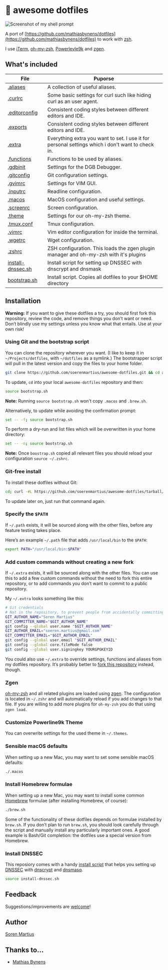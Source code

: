 # :hatching_chick: awesome dotfiles

![Screenshot of my shell prompt](https://i.imgur.com/zy0bLDG.png)

A port of [https://github.com/mathiasbynens/dotfiles](https://github.com/mathiasbynens/dotfiles) to work with
[zsh](https://www.zsh.org/).

I use [iTerm](https://www.iterm2.com/), [oh-my-zsh](https://github.com/robbyrussell/oh-my-zsh),
[Powerlevle9k](https://github.com/bhilburn/powerlevel9k) and [zgen](https://github.com/tarjoilija/zgen).

## What's included

| File                                                                                                 | Puporse                                                                                          |
| ---------------------------------------------------------------------------------------------------- | ------------------------------------------------------------------------------------------------ |
| [.aliases](https://github.com/soerenmartius/awesome-dotfiles/blob/master/.aliases)                   | A collection of useful aliases.                                                                  |
| [.curlrc](https://github.com/soerenmartius/awesome-dotfiles/blob/master/.curlrc)                     | Some basic settings for curl such like hiding curl as  an user agent.                            |
| [.editorconfig](https://github.com/soerenmartius/awesome-dotfiles/blob/master/.editorconfig)         | Consistent coding styles between different editors and IDE.                                      |
| [.exports](https://github.com/soerenmartius/awesome-dotfiles/blob/master/.exports)                   | Consistent coding styles between different editors and IDE.                                      |
| [.extra](https://github.com/soerenmartius/awesome-dotfiles/blob/master/.extra)                       | Everything extra you want to set. I use it for personal settings which i don't want to check in. |
| [.functions](https://github.com/soerenmartius/awesome-dotfiles/blob/master/.functions)               | Functions to be used by aliases.                                                                 |
| [.gdbinit](https://github.com/soerenmartius/awesome-dotfiles/blob/master/.dgbinit)                   | Settings for the DGB Debugger.                                                                   |
| [.gitconfig](https://github.com/soerenmartius/awesome-dotfiles/blob/master/.gitconfig)               | Git configuration settings.                                                                      |
| [.gvimrc](https://github.com/soerenmartius/awesome-dotfiles/blob/master/.gvimrc)                     | Settings for VIM GUI.                                                                            |
| [.inputrc](https://github.com/soerenmartius/awesome-dotfiles/blob/master/.inputrc)                   | Readline configuration.                                                                          |
| [.macos](https://github.com/soerenmartius/awesome-dotfiles/blob/master/.macos)                       | MacOS configuration and useful settings.                                                         |
| [.screenrc](https://github.com/soerenmartius/awesome-dotfiles/blob/master/.screenrc)                 | Screen configuration.                                                                            |
| [.theme](https://github.com/soerenmartius/awesome-dotfiles/blob/master/.theme)                       | Settings for our oh-my-zsh theme.                                                                |
| [.tmux.conf](https://github.com/soerenmartius/awesome-dotfiles/blob/master/.tmux.conf)               | Tmux configuration.                                                                              |
| [.vimrc](https://github.com/soerenmartius/awesome-dotfiles/blob/master/.vimrc)                       | Vim editor configuration for inside the terminal.                                                |
| [.wgetrc](https://github.com/soerenmartius/awesome-dotfiles/blob/master/.wgetrc)                     | Wget configuration.                                                                              |
| [.zshrc](https://github.com/soerenmartius/awesome-dotfiles/blob/master/.zshrc)                       | ZSH configuration. This loads the zgen plugin manager and oh-my-zsh with it's plugins            |
| [install-dnssec.sh](https://github.com/soerenmartius/awesome-dotfiles/blob/master/install-dnssec.sh) | Install script for setting up DNSSEC with dnscrypt and dnsmask                                   |
| [bootstrap.sh](https://github.com/soerenmartius/awesome-dotfiles/blob/master/bootstrap.sh)           | Install script. Copies all dotfiles to your $HOME directory                                      |

## Installation

**Warning:** If you want to give these dotfiles a try, you should first fork this repository, review the code, and
remove things you don’t want or need. Don’t blindly use my settings unless you know what that entails.
Use at your own risk!

### Using Git and the bootstrap script

You can clone the repository wherever you want. (I like to keep it in `~/Projects/dotfiles`, with `~/dotfiles` as a
symlink.) The bootstrapper script will pull in the latest version and copy the files to your home folder.

```bash
git clone https://github.com/soerenmartius/awesome-dotfiles.git && cd awesome-dotfiles && source bootstrap.sh
```

To update, `cd` into your local `awesome-dotfiles` repository and then:

```bash
source bootstrap.sh
```

**Note:** Running `source bootstrap.sh` won't copy `.macos` and `.brew.sh`.

Alternatively, to update while avoiding the confirmation prompt:

```bash
set -- -f; source bootstrap.sh
```

To perform a dry-run and list files which will be overwritten in your home directory:

```bash
set -- -n; source bootstrap.sh
```

**Note:** Once `boostrap.sh` copied all relevant files you should reload your configuration `source ~/.zshrc`.

### Git-free install

To install these dotfiles without Git:

```bash
cd; curl -#L https://github.com/soerenmartius/awesome-dotfiles/tarball/master | tar -xzv --strip-components 1 --exclude={README.md,bootstrap.sh,.osx,LICENSE}
```

To update later on, just run that command again.

### Specify the `$PATH`

If `~/.path` exists, it will be sourced along with the other files, before any feature testing takes place.

Here’s an example `~/.path` file that adds `/usr/local/bin` to the `$PATH`:

```bash
export PATH="/usr/local/bin:$PATH"
```

### Add custom commands without creating a new fork

If `~/.extra` exists, it will be sourced along with the other files. You can use this to add a few custom commands
without the need to fork this entire repository, or to add commands you don’t want to commit to a public repository.

My `~/.extra` looks something like this:

```bash
# Git credentials
# Not in the repository, to prevent people from accidentally committing under my name
GIT_AUTHOR_NAME="Soren Martius"
GIT_COMMITTER_NAME="$GIT_AUTHOR_NAME"
git config --global user.name "$GIT_AUTHOR_NAME"
GIT_AUTHOR_EMAIL="soeren.martius@gmail.com"
GIT_COMMITTER_EMAIL="$GIT_AUTHOR_EMAIL"
git config --global user.email "$GIT_AUTHOR_EMAIL"
git config --global core.fileMode false
git config --global user.signingkey YOURGPGKEYID

```

You could also use `~/.extra` to override settings, functions and aliases from my dotfiles repository. It’s probably
better to [fork this repository](https://github.com/soerenmartius/awesome-dotfiles/fork) instead, though.

### Zgen

[oh-my-zsh](https://github.com/robbyrussell/oh-my-zsh) and all related plugins are loaded using [zgen](https://github.com/tarjoilija/zgen).
The configuration is located in `~/.zshr` and will automatically reload if you add changes to that file. If you are
willing to add more plugins for `oh-my-zsh` you do that using `zgen load`.

### Customize Powerline9k Theme

You can overwrite settings for the used theme in `~/.themes`.

### Sensible macOS defaults

When setting up a new Mac, you may want to set some sensible macOS defaults:

```bash
./.macos
```

### Install Homebrew formulae

When setting up a new Mac, you may want to install some common [Homebrew](https://brew.sh/) formulae (after installing Homebrew, of course):

```bash
./brew.sh
```

Some of the functionality of these dotfiles depends on formulae installed by `brew.sh`. If you don’t plan to run `brew.sh`, you should look carefully through the script and manually install any particularly important ones. A good example is Bash/Git completion: the dotfiles use a special version from Homebrew.

### Install DNSSEC

This reposiory comes with a handy [install script](https://github.com/soerenmartius/awesome-dotfiles/blob/master/install-dnssec.sh)
that helps you setting up
[DNSSEC](https://de.wikipedia.org/wiki/Domain_Name_System_Security_Extensions)
with [dnscrypt](https://www.dnscrypt.org/) and
[dnsmasq](http://www.thekelleys.org.uk/dnsmasq/doc.html).

```bash
source install-dnssec.sh
```

## Feedback

Suggestions/improvements are
[welcome](https://github.com/soerenmartius/awesome-dotfiles/issues)!

## Author

[Soren Martius](https://www.linkedin.com/in/soerenmartius/)

## Thanks to…

* [Mathias Bynens](https://github.com/mathiasbynens/dotfiles)
